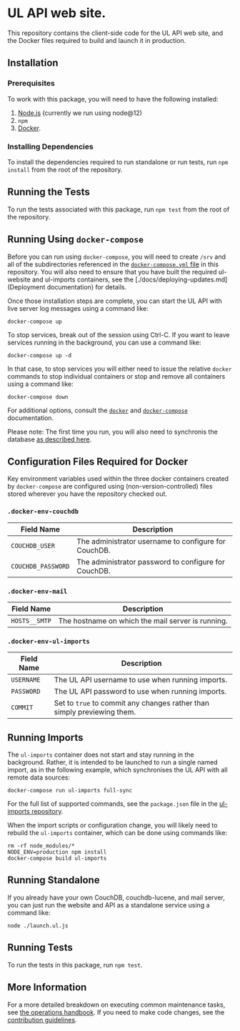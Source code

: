 # UL API web site.

This repository contains the client-side code for the UL API web site, and the Docker files required to build and launch
it in production.

## Installation

### Prerequisites

To work with this package, you will need to have the following installed:

1. [Node.js](https://nodejs.org/en/) (currently we run using node@12)
2. `npm`
3. [Docker](https://www.docker.com).

### Installing Dependencies

To install the dependencies required to run standalone or run tests, run `npm install` from the root of the repository.

## Running the Tests

To run the tests associated with this package, run `npm test` from the root of the repository.

## Running Using `docker-compose`

Before you can run using `docker-compose`, you will need to create `/srv` and all of the subdirectories referenced in
the [`docker-compose.yml` file](./docker-compose.yml) in this repository.  You will also need to ensure that you have
built the required ul-website and ul-imports containers, see the [./docs/deploying-updates.md](Deployment documentation)
for details.

Once those installation steps are complete, you can start the UL API with live server log messages using a command like:

`docker-compose up`

To stop services, break out of the session using Ctrl-C.  If you want to leave services running in the background, you
can use a command like:

`docker-compose up -d`

In that case, to stop services you will either need to issue the relative `docker` commands to stop individual containers
or stop and remove all containers using a command like:

`docker-compose down`

For additional options, consult the [`docker`](https://www.docker.com) and [`docker-compose`](https://docs.docker.com/compose/)
documentation.

Please note:  The first time you run, you will also need to synchronis the database
[as described here](./docs/syncing-couchdb.md).  

## Configuration Files Required for Docker

Key environment variables used within the three docker containers created by `docker-compose` are configured using
(non-version-controlled) files stored wherever you have the repository checked out.

### `.docker-env-couchdb`

| Field Name         | Description |
| ------------------ | ----------- |
| `COUCHDB_USER`     | The administrator username to configure for CouchDB. |
| `COUCHDB_PASSWORD` | The administrator password to configure for CouchDB. |

### `.docker-env-mail`

| Field Name    | Description |
| ------------- | ----------- |
| `HOSTS__SMTP` | The hostname on which the mail server is running. |

### `.docker-env-ul-imports`

| Field Name | Description |
| ---------- | ----------- |
| `USERNAME` | The UL API username to use when running imports. |
| `PASSWORD` | The UL API password to use when running imports. |
| `COMMIT`   | Set to `true` to commit any changes rather than simply previewing them. |

## Running Imports

The `ul-imports` container does not start and stay running in the background.  Rather, it is intended to be launched
to run a single named import, as in the following example, which synchronises the UL API with all remote data sources:

`docker-compose run ul-imports full-sync`

For the full list of supported commands, see the `package.json` file in the
[ul-imports repository](https://github.com/GPII/ul-imports/).

When the import scripts or configuration change, you will likely need to rebuild the `ul-imports` container, which can
be done using commands like:

```text
rm -rf node_modules/*
NODE_ENV=production npm install
docker-compose build ul-imports
```

## Running Standalone

If you already have your own CouchDB, couchdb-lucene, and mail server, you can just run the website and API as a
standalone service using a command like:

`node ./launch.ul.js`

## Running Tests

To run the tests in this package, run `npm test`.

## More Information

For a more detailed breakdown on executing common maintenance tasks, see [the operations handbook](./docs/operations.md).
If you need to make code changes, see the [contribution guidelines](./docs/contributing.md).
